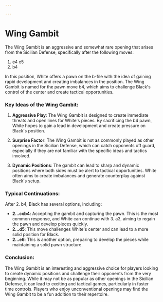 ```yaml
---

---
```

# Wing Gambit

The Wing Gambit is an aggressive and somewhat rare opening that arises from the Sicilian Defense, specifically after the following moves:

1. e4 c5
2. b4

In this position, White offers a pawn on the b-file with the idea of gaining rapid development and creating imbalances in the position. The Wing Gambit is named for the pawn move b4, which aims to challenge Black's control of the center and create tactical opportunities.

### Key Ideas of the Wing Gambit:

1. **Aggressive Play**: The Wing Gambit is designed to create immediate threats and open lines for White's pieces. By sacrificing the b4 pawn, White hopes to gain a lead in development and create pressure on Black's position.

2. **Surprise Factor**: The Wing Gambit is not as commonly played as other openings in the Sicilian Defense, which can catch opponents off guard, especially if they are not familiar with the specific ideas and tactics involved.

3. **Dynamic Positions**: The gambit can lead to sharp and dynamic positions where both sides must be alert to tactical opportunities. White often aims to create imbalances and generate counterplay against Black's setup.

### Typical Continuations:

After 2. b4, Black has several options, including:

- **2...cxb4**: Accepting the gambit and capturing the pawn. This is the most common response, and White can continue with 3. a3, aiming to regain the pawn and develop pieces quickly.
- **2...d5**: This move challenges White's center and can lead to a more solid position for Black.
- **2...e6**: This is another option, preparing to develop the pieces while maintaining a solid pawn structure.

### Conclusion:

The Wing Gambit is an interesting and aggressive choice for players looking to create dynamic positions and challenge their opponents from the very beginning. While it may not be as popular as other openings in the Sicilian Defense, it can lead to exciting and tactical games, particularly in faster time controls. Players who enjoy unconventional openings may find the Wing Gambit to be a fun addition to their repertoire.